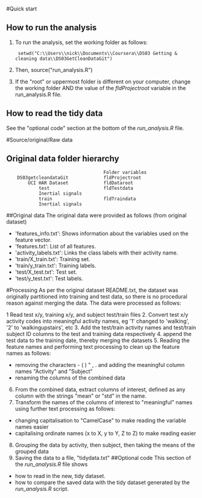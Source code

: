 #Quick start
## How to run the analysis
1. To run the analysis, set the working folder as follows:

		setwd("C:\\Users\\nick\\Documents\\Coursera\\DS03 Getting & cleaning data\\DS03GetCleanDataGit")
2. Then,
		source("run_analysis.R")

3. If the "root" or uppermost folder is different on your computer, change the working folder AND the value of the *fldProjectroot* variable in the run_analysis.R file.

## How to read the tidy data
See the "optional code" section at the bottom of the *run_analysis.R* file.

#Source/original/Raw data
## Original data folder hierarchy	
										Folder variables
		DS03getcleandataGit				fldProjectroot
 			UCI HAR Dataset				fldDataroot
    			test					fldTestdata
       			Inertial signals
    			train					fldTraindata
       			Inertial signals
	   
 
##Original data 
The original data were provided as follows (from original dataset)

- 'features_info.txt': Shows information about the variables used on the feature vector.
- 'features.txt': List of all features.
- 'activity_labels.txt': Links the class labels with their activity name.
- 'train/X_train.txt': Training set.
- 'train/y_train.txt': Training labels.
- 'test/X_test.txt': Test set.
- 'test/y_test.txt': Test labels.

#Processing
As per the original dataset README.txt, the dataset was originally partitioned into training and test data, so there is
no procedural reason against merging the data. The data were processed as follows:

1  Read test x/y, training x/y, and subject test/train files
2. Convert test x/y activity codes into meaningful activity names, eg '1' changed to 'walking', '2' to 'walkingupstairs', etc
3. Add the test/train activity names and test/train subject ID columns to the test and training data respectively
4. append the test data to the training date, thereby merging the datasets
5. Reading the feature names and performing text processing to clean up the feature names as follows:
  * removing the characters - ( ) " , . and adding the meaningful column names "Activity" and "Subject"
  * renaming the columns of the combined data
6. From the combined data, extract columns of interest, defined as any column with the strings "mean" or "std" in the name.
7. Transform the names of the columns of interest to "meaningful" names using further text processing as follows:
  * changing capitalisation to "CamelCase" to make reading the variable names easier
  * capitalising ordinate names (x to X, y to Y, Z to Z) to make reading easier
8. Grouping the data by activity, then subject, then taking the means of the grouped data
9. Saving the data to a file, "tidydata.txt"
##Optional code
This section of the *run_analysis.R* file shows
* how to read in the new, tidy dataset.
* how to compare the saved data with the tidy dataset generated by the *run_analysis.R* script.